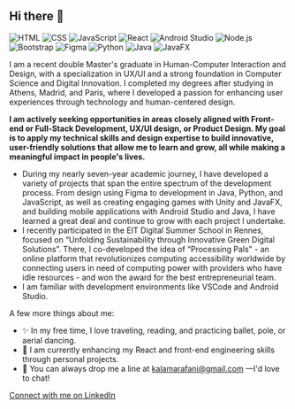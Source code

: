 ## Hi there 👋

![HTML](https://img.shields.io/badge/HTML-E34F26?style=for-the-badge&logo=html5&logoColor=white)
![CSS](https://img.shields.io/badge/CSS-1572B6?style=for-the-badge&logo=css3&logoColor=white)
![JavaScript](https://img.shields.io/badge/JavaScript-F7DF1E?style=for-the-badge&logo=javascript&logoColor=black)
![React](https://img.shields.io/badge/React-61DAFB?style=for-the-badge&logo=react&logoColor=black)
![Android Studio](https://img.shields.io/badge/Android%20Studio-3DDC84?style=for-the-badge&logo=android-studio&logoColor=white)
![Node.js](https://img.shields.io/badge/Node.js-339933?style=for-the-badge&logo=node.js&logoColor=white)
![Bootstrap](https://img.shields.io/badge/Bootstrap-563D7C?style=for-the-badge&logo=bootstrap&logoColor=white)
![Figma](https://img.shields.io/badge/Figma-F24E1E?style=for-the-badge&logo=figma&logoColor=white)
![Python](https://img.shields.io/badge/Python-3776AB?style=for-the-badge&logo=python&logoColor=white)
![Java](https://img.shields.io/badge/Java-007396?style=for-the-badge&logo=oracle&logoColor=white)
![JavaFX](https://img.shields.io/badge/JavaFX-5382A1?style=for-the-badge&logo=java&logoColor=white)

I am a recent double Master's graduate in Human-Computer Interaction and Design, with a specialization in UX/UI and a strong foundation in Computer Science and Digital Innovation. I completed my degrees after studying in Athens, Madrid, and Paris, where I developed a passion for enhancing user experiences through technology and human-centered design.

**I am actively seeking opportunities in areas closely aligned with Front-end or Full-Stack Development, UX/UI design, or Product Design. My goal is to apply my technical skills and design expertise to build innovative, user-friendly solutions that allow me to learn and grow, all while making a meaningful impact in people's lives.**

- During my nearly seven-year academic journey, I have developed a variety of projects that span the entire spectrum of the development process. From design using Figma to development in Java, Python, and JavaScript, as well as creating engaging games with Unity and JavaFX, and building mobile applications with Android Studio and Java, I have learned a great deal and continue to grow with each project I undertake.
- I recently participated in the EIT Digital Summer School in Rennes, focused on “Unfolding Sustainability through Innovative Green Digital Solutions”. There, I co-developed the idea of “Processing Pals" - an online platform that revolutionizes computing accessibility worldwide by connecting users in need of computing power with providers who have idle resources - and won the award for the best entrepreneurial team.
- I am familiar with development environments like VSCode and Android Studio.

A few more things about me:
- ✨ In my free time, I love traveling, reading, and practicing ballet, pole, or aerial dancing. 
- 🌟 I am currently enhancing my React and front-end engineering skills through personal projects.
- 📧 You can always drop me a line at [kalamarafani@gmail.com](mailto:kalamarafani@gmail.com) —I'd love to chat!

[Connect with me on LinkedIn](https://www.linkedin.com/in/fkalamara)
